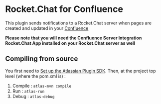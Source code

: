 # Rocket.Chat for Confluence

This plugin sends notifications to a Rocket.Chat server when pages are created and updated in your [Confluence](https://www.atlassian.com/software/confluence)

**Please note that you will need the Confluence Server Integration Rocket.Chat App installed on your Rocket.Chat server as well**

Compiling from source
---------------------

You first need to [Set up the Atlassian Plugin SDK](https://developer.atlassian.com/docs/getting-started/set-up-the-atlassian-plugin-sdk-and-build-a-project). Then, at the project top level (where the pom.xml is) :

1. Compile : `atlas-mvn compile`
2. Run : `atlas-run`
3. Debug : `atlas-debug`